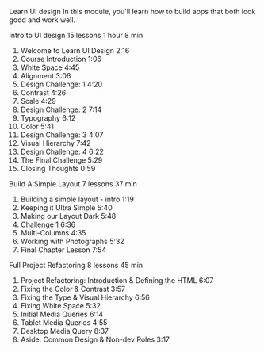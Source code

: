 Learn UI design
In this module, you'll learn how to build apps that both look good and work well.

Intro to UI design
15 lessons
1 hour 8 min

1. Welcome to Learn UI Design
2:16
2. Course Introduction
1:06
3. White Space
4:45
4. Alignment
3:06
5. Design Challenge: 1
4:20
6. Contrast
4:26
7. Scale
4:29
8. Design Challenge: 2
7:14
9. Typography
6:12
10. Color
5:41
11. Design Challenge: 3
4:07
12. Visual Hierarchy
7:42
13. Design Challenge: 4
6:22
14. The Final Challenge
5:29
15. Closing Thoughts
0:59

Build A Simple Layout
7 lessons
37 min

1. Building a simple layout - intro
1:19
2. Keeping it Ultra Simple
5:40
3. Making our Layout Dark
5:48
4. Challenge 1
6:36
5. Multi-Columns
4:35
6. Working with Photographs
5:32
7. Final Chapter Lesson
7:54

Full Project Refactoring
8 lessons
45 min

1. Project Refactoring: Introduction & Defining the HTML
6:07
2. Fixing the Color & Contrast
3:57
3. Fixing the Type & Visual Hierarchy
6:56
4. Fixing White Space
5:32
5. Initial Media Queries
6:14
6. Tablet Media Queries
4:55
7. Desktop Media Query
8:37
8. Aside: Common Design & Non-dev Roles
3:17
